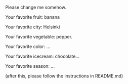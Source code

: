

Please change me somehow.




Your favorite fruit: banana

Your favorite city: Helsinki 

Your favorite vegetable: pepper.

Your favorite color: ...

Your favorite icecream: chocolate...

Your favorite season: ...


(after this, please follow the instructions in README.md)


